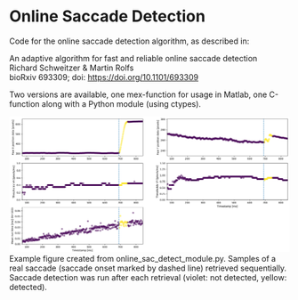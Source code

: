 # Online Saccade Detection

Code for the online saccade detection algorithm, as described in:

An adaptive algorithm for fast and reliable online saccade detection\
Richard Schweitzer & Martin Rolfs\
bioRxiv 693309; doi: https://doi.org/10.1101/693309 

Two versions are available, one mex-function for usage in Matlab, one C-function along with a Python module (using ctypes).

![real_saccade_simulation_1.png](https://raw.githubusercontent.com/richardschweitzer/OnlineSaccadeDetection/master/python/real_saccade_simulation_1.png)
Example figure created from online_sac_detect_module.py. Samples of a real saccade (saccade onset marked by dashed line) retrieved sequentially. Saccade detection was run after each retrieval (violet: not detected, yellow: detected). 

